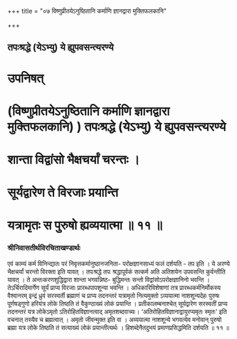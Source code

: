 +++
title = "०७ विष्णुप्रीतयेऽनुष्ठितानि कर्माणि ज्ञानद्वारा मुक्तिफलकानि"

+++


## तपःश्रद्धे (येऽभ्यु) ये ह्युपवसन्त्यरण्ये

# उपनिषत्

# (विष्णुप्रीतयेऽनुष्ठितानि कर्माणि ज्ञानद्वारा मुक्तिफलकानि) ) तपःश्रद्धे (येऽभ्यु) ये ह्युपवसन्त्यरण्ये

# शान्ता विद्वांसो भैक्षचर्यां चरन्तः ।

# सूर्यद्वारेण ते विरजाः प्रयान्ति

# यत्रामृतः स पुरुषो ह्यव्ययात्मा ॥ ११ ॥

### **श्रीनिवासतीर्थविरचिताखण्डार्थः**

एवं काम्यं कर्म विनिन्द्यातः परं निवृत्तकर्मानुष्ठानजनिता- परोक्षज्ञानसाध्यं फलं दर्शयति - तप इति । ये अरण्ये भैक्षचर्यां चरन्तो विरक्ता इति यावत् । तपःश्रद्धे तपः श्रद्धापूर्वकं सत्कर्म अति अतिशयेन उपवसन्ति कुर्वन्तीति यावत् । ते अन्तःकरणशुद्धिद्वारा शान्ता भगवन्निष्ठ- बुद्धिमन्तः सन्तो विद्वांसोऽपरोक्षज्ञानिनो भवन्ति । तेऽर्चिरादिमार्गेण सूर्यं प्राप्य विरजाः प्रारब्धपापशून्या भवन्ति । अधिकारिविशेषाणां तत्र प्रारब्धकर्मनिर्मोकस्य वैश्वानरम् इन्द्रं ध्रुवं सरस्वर्ती ब्रह्माणं च प्राप्य तदनन्तरं यत्रामृतो नित्यमुक्तो ऽव्ययात्मा नाशशून्यदेहः पुरुषः पूर्णषड्गुणो हरियंत्र लोके तिष्ठति तं वैकुण्ठाख्यं लोकं प्रयान्ति । प्रतीकालम्बनाश्चेत् सूर्यद्वारेण सरस्वतीं प्राप्य तदनन्तरं यत्र लोकेऽमृतो ऽतिरोहितविज्ञानत्वाद् अमृतशब्दवाच्यः। ‘अतिरोहितविज्ञानाद्वायुरप्यमृतः स्मृतः' इति वचनात् तस्यैव च ब्रह्मत्वात् । अमृतो जीवन्मुक्त इति वा । अव्ययात्मा नाशशून्ये भगवत्येव मनोवान् पुरुषो ब्रह्मा यत्र लोके तिष्ठति तं सत्याख्यं लोकं प्रयान्तीत्यर्थः । हिशब्देनैतदुभयं प्रमाणप्रसिद्धमिति दर्शयति ॥ ११ ॥

